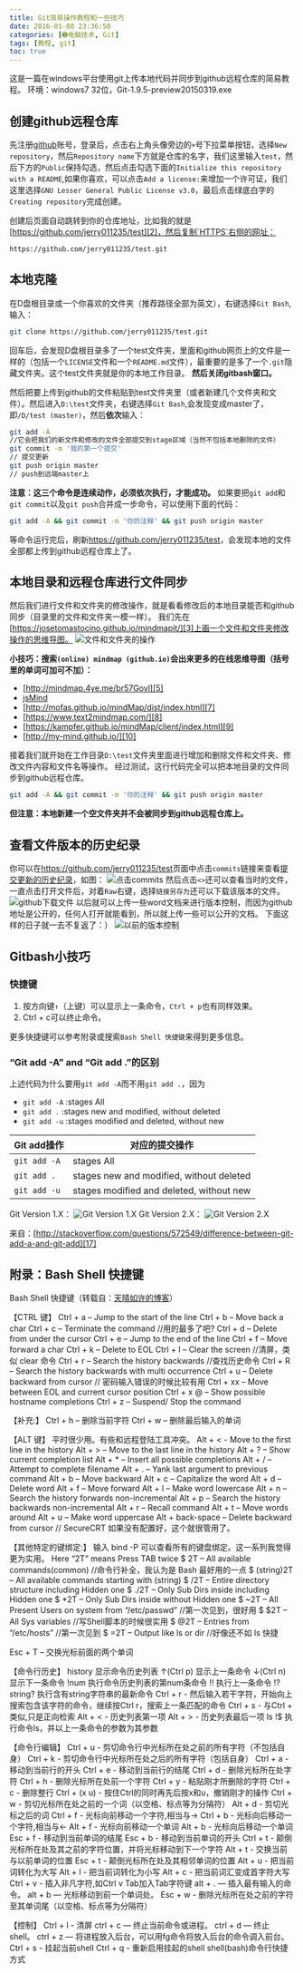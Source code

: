 ```yaml
---
title: Git简易操作教程和一些技巧
date: 2016-01-08 23:36:50
categories: [➎电脑技术, Git]
tags: [教程, git]
toc: true
---
```

这是一篇在windows平台使用git上传本地代码并同步到github远程仓库的简易教程。
环境：windows7 32位，Git-1.9.5-preview20150319.exe
## 创建github远程仓库

先注册[github][1]账号，登录后，点击右上角头像旁边的`+`号下拉菜单按钮，选择`New repository`，然后`Repository name`下方就是仓库的名字，我们这里输入`test`，然后下方的`Public`保持勾选，然后点击勾选下面的`Initialize this repository with a README`,如果你喜欢，可以点击`Add a license:`来增加一个许可证，我们这里选择`GNU Lesser General Public License v3.0`，最后点击绿底白字的`Creating repository`完成创建。

创建后页面自动跳转到你的仓库地址，比如我的就是[https://github.com/jerry011235/test][2]，然后复制`HTTPS`右侧的网址：
``` bash
https://github.com/jerry011235/test.git
```
## 本地克隆
在D盘根目录或一个你喜欢的文件夹（推荐路径全部为英文），右键选择`Git Bash`,输入：
``` bash
git clone https://github.com/jerry011235/test.git
```
回车后，会发现D盘根目录多了一个test文件夹，里面和github网页上的文件是一样的（包括一个`LICENSE`文件和一个`README.md`文件），最重要的是多了一个`.git`隐藏文件夹。这个test文件夹就是你的本地工作目录。
**然后关闭gitbash窗口。**
<!--more-->
然后把要上传到github的文件粘贴到test文件夹里（或者新建几个文件夹和文件）。然后进入`D:\test`文件夹，右键选择`Git Bash`,会发现变成master了，即`/D/test (master)`，然后**依次**输入：
``` bash
git add -A      
//它会把我们的新文件和修改的文件全部提交到stage区域（当然不包括本地删除的文件）
git commit -m '我的第一个提交'
// 提交更新
git push origin master
// push到远端master上
```
**注意：这三个命令是连续动作，必须依次执行，才能成功。**
如果要把`git add`和`git commit`以及`git push`合并成一步命令，可以使用下面的代码：
``` bash
git add -A && git commit -m '你的注释' && git push origin master
```
等命令运行完后，刷新<https://github.com/jerry011235/test>，会发现本地的文件全部都上传到github远程仓库上了。

## 本地目录和远程仓库进行文件同步
然后我们进行文件和文件夹的修改操作，就是看看修改后的本地目录能否和github同步（目录里的文件和文件夹一模一样）。
我们先在[https://josetomastocino.github.io/mindmapit/][3]上画一个文件和文件夹修改操作的思维导图。
![文件和文件夹的操作][4]

**小技巧：搜索`(online) mindmap (github.io)`会出来更多的在线思维导图（括号里的单词可加可不加）：**

 - [http://mindmap.4ye.me/br57Govl][5]
 - [jsMind][6]
 - [http://mofas.github.io/mindMap/dist/index.html][7]
 - [https://www.text2mindmap.com/][8]
 - [https://kampfer.github.io/mindMap/client/index.html][9]
 - [http://my-mind.github.io/][10]

接着我们就开始在工作目录`D:\test`文件夹里面进行增加和删除文件和文件夹、修改文件内容和文件名等操作。
经过测试，这行代码完全可以把本地目录的文件同步到github远程仓库。
``` bash
git add -A && git commit -m '你的注释' && git push origin master
```
**但注意：本地新建一个空文件夹并不会被同步到github远程仓库上。**
## 查看文件版本的历史纪录
你可以在<https://github.com/jerry011235/test>页面中点击`commits`链接来查看[提交更新的历史纪录][11]，如图：
![点击commits][12]
然后点击`<>`还可以查看当时的文件，一直点击打开文件后，对着`Raw`右键，选择`链接另存为`还可以下载该版本的文件。
![github下载文件][13]
以后就可以上传一些word文档来进行版本控制，而因为github地址是公开的，任何人打开就能看到，所以就上传一些可以公开的文档。
下面这样的日子就一去不复返了：）
![以前的版本控制][14]
## Gitbash小技巧
### 快捷键
1. 按方向键`↑`（上键）可以显示上一条命令，`Ctrl + p`也有同样效果。
2. Ctrl + c可以终止命令。

更多快捷键可以参考附录或搜索`Bash Shell 快捷键`来得到更多信息。
### “Git add -A” and “Git add .”的区别
上述代码为什么要用`git add -A`而不用`git add .`，因为

 - `git add -A` :stages All
 - `git add .` :stages new and modified, without deleted
 - `git add -u` :stages modified and deleted, without new

Git add操作  | 对应的提交操作
------------- | -------------
`git add -A`   | stages All
`git add .`   | stages new and modified, without deleted
`git add -u`  | stages modified and deleted, without new
Git Version 1.X：
![Git Version 1.X ][15]
Git Version 2.X：
![Git Version 2.X ][16]

来自：[http://stackoverflow.com/questions/572549/difference-between-git-add-a-and-git-add][17]

## 附录：Bash Shell 快捷键
Bash Shell 快捷键（转载自：[天晴如许的博客][18]）

【CTRL 键】
Ctrl + a – Jump to the start of the line
Ctrl + b – Move back a char
Ctrl + c – Terminate the command //用的最多了吧?
Ctrl + d – Delete from under the cursor
Ctrl + e – Jump to the end of the line
Ctrl + f – Move forward a char
Ctrl + k – Delete to EOL
Ctrl + l – Clear the screen //清屏，类似 clear 命令
Ctrl + r – Search the history backwards //查找历史命令
Ctrl + R – Search the history backwards with multi occurrence
Ctrl + u – Delete backward from cursor // 密码输入错误的时候比较有用
Ctrl + xx – Move between EOL and current cursor position
Ctrl + x @ – Show possible hostname completions
Ctrl + z – Suspend/ Stop the command

【补充:】
Ctrl + h – 删除当前字符
Ctrl + w – 删除最后输入的单词

【ALT 键】
平时很少用。有些和远程登陆工具冲突。
Alt + < - Move to the first line in the history
Alt + > – Move to the last line in the history
Alt + ? – Show current completion list
Alt + * – Insert all possible completions
Alt + / – Attempt to complete filename
Alt + . – Yank last argument to previous command
Alt + b – Move backward
Alt + c – Capitalize the word
Alt + d – Delete word
Alt + f – Move forward
Alt + l – Make word lowercase
Alt + n – Search the history forwards non-incremental
Alt + p – Search the history backwards non-incremental
Alt + r – Recall command
Alt + t – Move words around
Alt + u – Make word uppercase
Alt + back-space – Delete backward from cursor
// SecureCRT 如果没有配置好，这个就很管用了。

【其他特定的键绑定:】
输入 bind -P 可以查看所有的键盘绑定。这一系列我觉得更为实用。
Here “2T” means Press TAB twice
$ 2T – All available commands(common) //命令行补全，我认为是 Bash 最好用的一点
$ (string)2T – All available commands starting with (string)
$ /2T – Entire directory structure including Hidden one
$ ./2T – Only Sub Dirs inside including Hidden one
$ *2T – Only Sub Dirs inside without Hidden one
$ ~2T – All Present Users on system from “/etc/passwd” //第一次见到，很好用
$ $2T – All Sys variables //写Shell脚本的时候很实用
$ @2T – Entries from “/etc/hosts” //第一次见到
$ =2T – Output like ls or dir //好像还不如 ls 快捷

Esc + T – 交换光标前面的两个单词

【命令行历史】
history 显示命令历史列表
↑(Ctrl p)  显示上一条命令
↓(Ctrl n)  显示下一条命令
!num 执行命令历史列表的第num条命令
!! 执行上一条命令
!?string? 执行含有string字符串的最新命令
Ctrl + r - 然后输入若干字符，开始向上搜索包含该字符的命令，继续按Ctrl r，搜索上一条匹配的命令
Ctrl + s - 与Ctrl + 类似,只是正向检索
Alt + < - 历史列表第一项
Alt + > - 历史列表最后一项
ls !$ 执行命令ls，并以上一条命令的参数为其参数

【命令行编辑】
Ctrl + u - 剪切命令行中光标所在处之前的所有字符（不包括自身）
Ctrl + k - 剪切命令行中光标所在处之后的所有字符（包括自身）
Ctrl + a - 移动到当前行的开头
Ctrl + e - 移动到当前行的结尾
Ctrl + d - 删除光标所在处字符
Ctrl + h - 删除光标所在处前一个字符
Ctrl + y - 粘贴刚才所删除的字符
Ctrl + c - 删除整行
Ctrl + (x u) - 按住Ctrl的同时再先后按x和u，撤销刚才的操作
Ctrl + w - 剪切光标所在处之前的一个词（以空格、标点等为分隔符）
Alt + d - 剪切光标之后的词
Ctrl + f - 光标向前移动一个字符,相当与->
Ctrl + b - 光标向后移动一个字符,相当与<-
Alt + f - 光标向前移动一个单词
Alt + b - 光标向后移动一个单词
Esc + f - 移动到当前单词的结尾
Esc + b - 移动到当前单词的开头
Ctrl + t - 颠倒光标所在处及其之前的字符位置，并将光标移动到下一个字符
Alt + t - 交换当前与以前单词的位置
Esc + t - 颠倒光标所在处及其相邻单词的位置
Alt + u - 把当前词转化为大写
Alt + l - 把当前词转化为小写
Alt + c - 把当前词汇变成首字符大写
Ctrl + v - 插入非凡字符,如Ctrl v Tab加入Tab字符键
alt + . — 插入最有输入的命令。
alt + b — 光标移动到前一个单词处。
Esc + w - 删除光标所在处之前的字符至其单词尾（以空格、标点等为分隔符）

【控制】
Ctrl + l - 清屏
ctrl + c — 终止当前命令或进程。
ctrl + d — 终止shell。
ctrl + z — 将进程放入后台，可以用fg命令将放入后台的命令调入前台。
Ctrl + s - 挂起当前shell
Ctrl + q - 重新启用挂起的shell
shell(bash)命令行快捷方式



  [1]: https://github.com
  [2]: https://github.com/jerry011235/test
  [3]: https://josetomastocino.github.io/mindmapit
  [4]: http://7xivmb.com1.z0.glb.clouddn.com/git_%E6%96%87%E4%BB%B6%E5%92%8C%E6%96%87%E4%BB%B6%E5%A4%B9%E7%9A%84%E6%93%8D%E4%BD%9C.PNG
  [5]: http://mindmap.4ye.me/br57Govl
  [6]: https://hizzgdev.github.io/jsmind/developer.html
  [7]: http://mofas.github.io/mindMap/dist/index.html
  [8]: https://www.text2mindmap.com/
  [9]: https://kampfer.github.io/mindMap/client/index.html
  [10]: http://my-mind.github.io/
  [11]: https://github.com/jerry011235/test/commits/master
  [12]: http://7xivmb.com1.z0.glb.clouddn.com/git_%E7%82%B9%E5%87%BBcommits.png
  [13]: http://7xivmb.com1.z0.glb.clouddn.com/git_%E5%8F%B3%E9%94%AEraw.png
  [14]: http://ww3.sinaimg.cn/large/5f7e4f3ejw1ezvybehvd7j207k08cgm5.jpg
  [15]: http://i.stack.imgur.com/YfLUZ.jpg
  [16]: http://i.stack.imgur.com/KwOLu.jpg
  [17]: http://stackoverflow.com/questions/572549/difference-between-git-add-a-and-git-add
  [18]: https://www.cnblogs.com/include/archive/2011/12/31/2308313.html